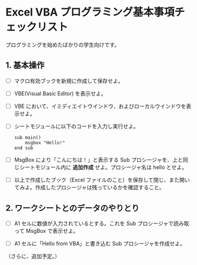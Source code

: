 Excel VBA プログラミング基本事項チェックリスト
========================================

プログラミングを始めたばかりの学生向けです。

## 1. 基本操作

- [ ] マクロ有効ブックを新規に作成して保存せよ。
- [ ] VBE(Visual Basic Editor) を表示せよ。
- [ ] VBE において、イミディエイトウインドウ、およびローカルウインドウを表示せよ。
- [ ] シートモジュールに以下のコードを入力し実行せよ。
  ```bas
  sub main()
      msgbox "Hello!"
  end sub
  ```
- [ ] MsgBox により「こんにちは！」と表示する Sub プロシージャを、上と同じシートモジュール内に **追加作成** せよ。プロシージャ名は hello とせよ。
- [ ] 以上で作成したブック（Excel ファイルのこと）を保存して閉じ、また開いてみよ。作成したプロシージャは残っているかを確認すること。


## 2. ワークシートとのデータのやりとり
- [ ] A1 セルに数値が入力されているとする。これを Sub プロシージャで読み取って MsgBox で表示せよ。
- [ ] A1 セルに「Hello from VBA」と書き込む Sub プロシージャを作成せよ。


（さらに、追加予定。）
